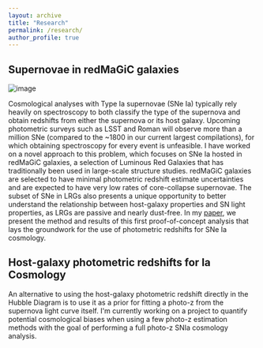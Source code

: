```yaml
---
layout: archive
title: "Research"
permalink: /research/
author_profile: true
---
```


## Supernovae in redMaGiC galaxies
![image](/assets/images/HDs_data_beta2.png)

Cosmological analyses with Type Ia supernovae (SNe Ia) typically rely heavily on spectroscopy to both classify the type of the supernova and obtain redshifts from either the supernova or its host galaxy. Upcoming photometric surveys such as LSST and Roman will observe more than a million SNe (compared to the ~1800 in our current largest compilations), for which obtaining spectroscopy for every event is unfeasible. I have worked on a novel approach to this problem, which focuses on SNe Ia hosted in redMaGiC galaxies, a selection of Luminous Red Galaxies that has traditionally been used in large-scale structure studies. redMaGiC galaxies are selected to have minimal photometric redshift estimate uncertainties and are expected to have very low rates of core-collapse supernovae. The subset of SNe in LRGs also presents a unique opportunity to better understand the relationship between host-galaxy properties and SN light properties, as LRGs are passive and nearly dust-free. In my [paper](https://arxiv.org/abs/2202.10480), we present the method and results of this first proof-of-concept analysis that lays the groundwork for the use of photometric redshifts for SNe Ia cosmology.

## Host-galaxy photometric redshifts for Ia Cosmology

An alternative to using the host-galaxy photometric redshift directly in the Hubble Diagram is to use it as a prior for fitting a photo-z from the supernova light curve itself. I'm currently working on a project to quantify potential cosmological biases when using a few photo-z estimation methods with the goal of performing a full photo-z SNIa cosmology analysis.
